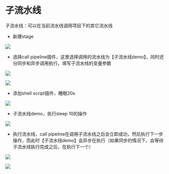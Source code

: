 # 子流水线

子流水线：可以在当前流水线调用项目下的其它流水线

* 新建stage

![](../assets/image-20211218153126542.png)

* 选择call pipeline插件，这里选择调用的流水线为【子流水线demo】，同时还分同步和异步调用执行，填写子流水线的变量参数

![](../assets/image-20211218153213103.png)

![](../assets/image-20211218161418247.png)

* 添加shell script插件，睡眠20s

![](../assets/image-20211218161316700.png)

* 子流水线demo，执行sleep 10的操作

![](../assets/image-20211218161541806.png)

* 执行流水线，call pipeline在调用子流水线之后会立即成功，然后执行下一步操作，而此时【子流水线demo】会异步在执行（如果同步的情况下，会等待子流水线执行完成之后，在执行下一个）

![](../assets/image-20211218161727205.png)

![](../assets/image-20220301101202-Azved.png)